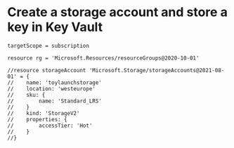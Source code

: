 # Create a storage account and store a key in Key Vault

```bicep
targetScope = subscription

resource rg = 'Microsoft.Resources/resourceGroups@2020-10-01'

//resource storageAccount 'Microsoft.Storage/storageAccounts@2021-08-01' = {
//    name: 'toylaunchstorage'
//    location: 'westeurope'
//    sku: {
//        name: 'Standard_LRS'
//    }
//    kind: 'StorageV2'
//    properties: {
//        accessTier: 'Hot'
//    }
//}
```
